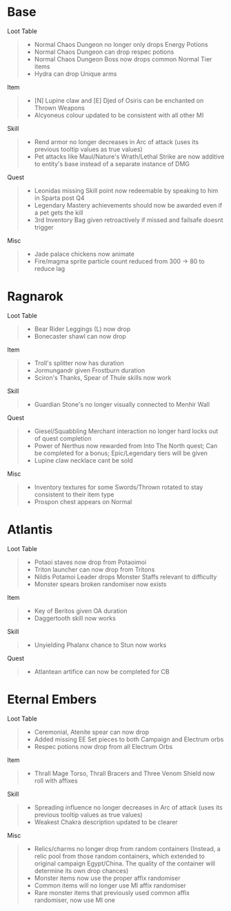 # Base
Loot Table

> - Normal Chaos Dungeon no longer only drops Energy Potions
> - Normal Chaos Dungeon can drop respec potions
> - Normal Chaos Dungeon Boss now drops common Normal Tier items
> - Hydra can drop Unique arms
 

Item

> - [N] Lupine claw and [E] Djed of Osiris can be enchanted on Thrown Weapons
> - Alcyoneus colour updated to be consistent with all other MI


Skill
> - Rend armor no longer decreases in Arc of attack (uses its previous tooltip values as true values)
> - Pet attacks like Maul/Nature's Wrath/Lethal Strike are now additive to entity's base instead of a separate instance of DMG


 Quest

> - Leonidas missing Skill point now redeemable by speaking to him in Sparta post Q4
> - Legendary Mastery achievements should now be awarded even if a pet gets the kill
> - 3rd Inventory Bag given retroactively if missed and failsafe doesnt trigger

 Misc
 
> - Jade palace chickens now animate
> - Fire/magma sprite particle count reduced from 300 -> 80 to reduce lag


# Ragnarok

Loot Table
> -  Bear Rider Leggings (L) now drop
> -  Bonecaster shawl can now drop

Item
> - Troll's splitter now has duration
> - Jormungandr given Frostburn duration
> - Sciron's Thanks, Spear of Thule skills now work

Skill
> - Guardian Stone's no longer visually connected to Menhir Wall

Quest
> - Giesel/Squabbling Merchant interaction no longer hard locks out of quest completion
> - Power of Nerthus now rewarded from Into The North quest; Can be completed for a bonus; Epic/Legendary tiers will be given
> - Lupine claw necklace cant be sold

Misc
> - Inventory textures for some Swords/Thrown rotated to stay consistent to their item type 
> - Prospon chest appears on Normal

# Atlantis

Loot Table
> - Potaoi staves now drop from Potaoimoi 
> - Triton launcher can now drop from Tritons
> - Nildis Potamoi Leader drops Monster Staffs relevant to difficulty
> - Monster spears broken randomiser now exists

Item
> - Key of Beritos given OA duration
> - Daggertooth skill now works

Skill
> - Unyielding Phalanx chance to Stun now works

Quest
> - Atlantean artifice can now be completed for CB


# Eternal Embers

Loot Table
> - Ceremonial, Atenite spear can now drop
> - Added missing EE Set pieces to both Campaign and Electrum orbs
> - Respec potions now drop from all Electrum Orbs

Item
> - Thrall Mage Torso, Thrall Bracers and Three Venom Shield now roll with affixes

Skill
> - Spreading influence no longer decreases in Arc of attack (uses its previous tooltip values as true values)
> - Weakest Chakra description updated to be clearer

Misc
> - Relics/charms no longer drop from random containers (Instead, a relic pool from those random containers, which extended to original campaign Egypt/China. The quality of the container will determine its own drop chances)
> - Monster items now use the proper affix randomiser
> - Common items will no longer use MI affix randomiser
> - Rare monster items that previously used common affix randomiser, now use MI one







